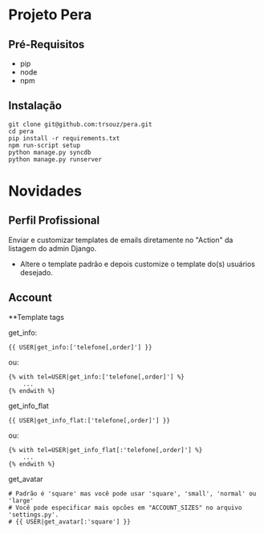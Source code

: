 Projeto Pera
============

Pré-Requisitos
--------------

* pip
* node
* npm


Instalação
----------

    git clone git@github.com:trsouz/pera.git
    cd pera
    pip install -r requirements.txt
    npm run-script setup
    python manage.py syncdb
    python manage.py runserver

Novidades
=========

Perfil Profissional
-------------------

Enviar e customizar templates de emails diretamente no "Action" da listagem do admin Django.

* Altere o template padrão e depois customize o template do(s) usuários desejado.

Account
-------

**Template tags

get_info:

    {{ USER|get_info:['telefone[,order]'] }}

ou:

    {% with tel=USER|get_info:['telefone[,order]'] %}
        ...
    {% endwith %}

get_info_flat

    {{ USER|get_info_flat:['telefone[,order]'] }}

ou:

    {% with tel=USER|get_info_flat[:'telefone[,order]'] %}
        ...
    {% endwith %}

get_avatar

    # Padrão é 'square' mas você pode usar 'square', 'small', 'normal' ou 'large'
    # Você pode especificar mais opcões em "ACCOUNT_SIZES" no arquivo 'settings.py'.
    # {{ USER|get_avatar[:'square'] }}

